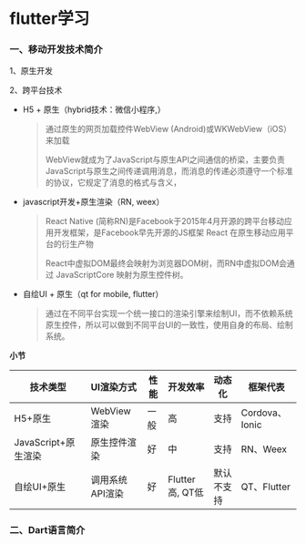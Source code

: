 #  flutter学习

### 一、移动开发技术简介

1、原生开发

2、跨平台技术

 + H5 + 原生（hybrid技术：微信小程序,）

   > 通过原生的网页加载控件WebView (Android)或WKWebView（iOS）来加载
   >
   > WebView就成为了JavaScript与原生API之间通信的桥梁，主要负责JavaScript与原生之间传递调用消息，而消息的传递必须遵守一个标准的协议，它规定了消息的格式与含义，

 + javascript开发+原生渲染（RN, weex）

   > React Native (简称RN)是Facebook于2015年4月开源的跨平台移动应用开发框架，是Facebook早先开源的JS框架 React 在原生移动应用平台的衍生产物
   >
   > React中虚拟DOM最终会映射为浏览器DOM树，而RN中虚拟DOM会通过 JavaScriptCore 映射为原生控件树。
   >
   > 

 + 自绘UI + 原生（qt for mobile, flutter）

   > 通过在不同平台实现一个统一接口的渲染引擎来绘制UI，而不依赖系统原生控件，所以可以做到不同平台UI的一致性，使用自身的布局、绘制系统。  

**小节**

| 技术类型            | UI渲染方式      | 性能 | 开发效率        | 动态化     | 框架代表       |
| ------------------- | :-------------- | ---- | --------------- | ---------- | -------------- |
| H5+原生             | WebView渲染     | 一般 | 高              | 支持       | Cordova、Ionic |
| JavaScript+原生渲染 | 原生控件渲染    | 好   | 中              | 支持       | RN、Weex       |
| 自绘UI+原生         | 调用系统API渲染 | 好   | Flutter高, QT低 | 默认不支持 | QT、Flutter    |

### 二、Dart语言简介











